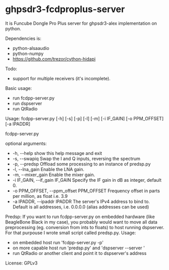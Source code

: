 ghpsdr3-fcdproplus-server
=========================

It is Funcube Dongle Pro Plus server for ghpsdr3-alex implementation on python.

Dependencies is:
 - python-alsaaudio
 - python-numpy
 - https://github.com/trezor/cython-hidapi

Todo:
 - support for multiple receivers (it's incomplete).

Basic usage:
 - run fcdpp-server.py
 - run dspserver
 - run QtRadio

Usage: fcdpp-server.py [-h] [-s] [-p] [-l] [-m] [-i IF_GAIN] [-o PPM_OFFSET]
                       [-a IPADDR]

fcdpp-server.py

optional arguments:
 - -h, --help            show this help message and exit
 - -s, --swapiq          Swap the I and Q inputs, reversing the spectrum
 - -p, --predsp          Offload some processing to an instance of predsp.py
 - -l, --lna_gain        Enable the LNA gain.
 - -m, --mixer_gain      Enable the mixer gain.
 - -i IF_GAIN, --if_gain IF_GAIN
                        Specify the IF gain in dB as integer, default 0.
 - -o PPM_OFFSET, --ppm_offset PPM_OFFSET
                        Frequency offset in parts per million, as float i.e.
                        3.9
 - -a IPADDR, --ipaddr IPADDR
                        The server's IPv4 address to bind to. Default is all
                        addresses, i.e. 0.0.0.0 (alias addresses
                        can be used)

Predsp:
If you want to run fcdpp-server.py on embedded hardware (like BeagleBone Black in my case),
you probably would want to move all data preprocessing (eg. conversion from ints to floats)
to host running dspserver. For that purpouse I wrote small script called predsp.py. Usage:
 - on embedded host run 'fcdpp-server.py -p'
 - on more capable host run 'predsp.py' and 'dspserver --server <embedded host ip>'
 - run QtRadio or another client and point it to dspserver's address

License:
 GPLv3

